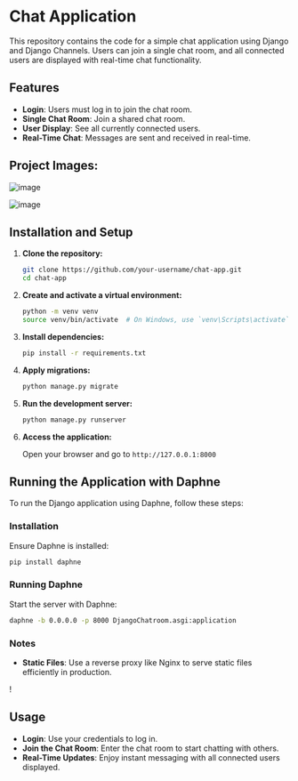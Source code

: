 # Chat Application

This repository contains the code for a simple chat application using Django and Django Channels. Users can join a single chat room, and all connected users are displayed with real-time chat functionality.

## Features

- **Login**: Users must log in to join the chat room.
- **Single Chat Room**: Join a shared chat room.
- **User Display**: See all currently connected users.
- **Real-Time Chat**: Messages are sent and received in real-time.

## Project Images:
![image](https://github.com/user-attachments/assets/0ce919ba-0904-4af6-b10c-cc433c44ba77)

![image](https://github.com/user-attachments/assets/07581b17-61af-47f8-9aa2-c648beeb6de5)

## Installation and Setup

1. **Clone the repository:**

   ```bash
   git clone https://github.com/your-username/chat-app.git
   cd chat-app
   ```

2. **Create and activate a virtual environment:**

   ```bash
   python -m venv venv
   source venv/bin/activate  # On Windows, use `venv\Scripts\activate`
   ```

3. **Install dependencies:**

   ```bash
   pip install -r requirements.txt
   ```

4. **Apply migrations:**

   ```bash
   python manage.py migrate
   ```

5. **Run the development server:**

   ```bash
   python manage.py runserver
   ```

6. **Access the application:**

   Open your browser and go to `http://127.0.0.1:8000`


## Running the Application with Daphne

To run the Django application using Daphne, follow these steps:

### Installation

Ensure Daphne is installed:

```bash
pip install daphne
```

### Running Daphne

Start the server with Daphne:

```bash
daphne -b 0.0.0.0 -p 8000 DjangoChatroom.asgi:application
```


### Notes

- **Static Files**: Use a reverse proxy like Nginx to serve static files efficiently in production.

!

## Usage

- **Login**: Use your credentials to log in.
- **Join the Chat Room**: Enter the chat room to start chatting with others.
- **Real-Time Updates**: Enjoy instant messaging with all connected users displayed.



